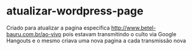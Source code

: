 atualizar-wordpress-page
========================
Criado para atualizar a pagina especifica http://www.betel-bauru.com.br/ao-vivo pois estavam transmitindo o culto via Google Hangouts e o mesmo criava uma nova pagina a cada transmissão nova
